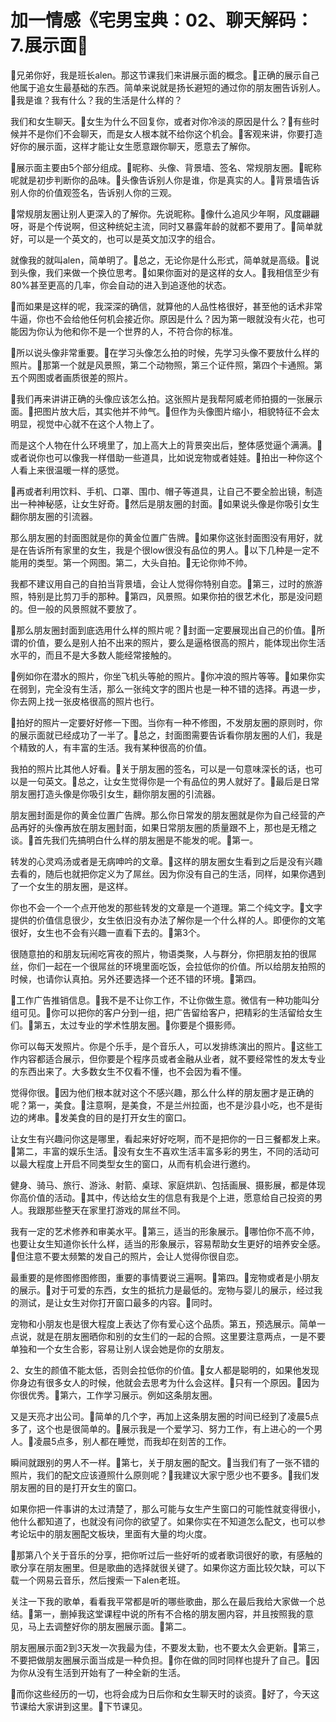 # 加一情感《宅男宝典：02、聊天解码：7.展示面

🎼兄弟你好，我是班长alen。那这节课我们来讲展示面的概念。🎼正确的展示自己他属于追女生最基础的东西。简单来说就是扬长避短的通过你的朋友圈告诉别人。🎼我是谁？我有什么？我的生活是什么样的？

我们和女生聊天。🎼女生为什么不回复你，或者对你冷淡的原因是什么？🎼有些时候并不是你们不会聊天，而是女人根本就不给你这个机会。🎼客观来讲，你要打造好你的展示面，这样才能让女生愿意跟你聊天，愿意去了解你。

🎼展示面主要由5个部分组成。🎼昵称、头像、背景墙、签名、常规朋友圈。🎼昵称呢就是初步判断你的品味。🎼头像告诉别人你是谁，你是真实的人。🎼背景墙告诉别人你的价值观签名，告诉别人你的三观。

🎼常规朋友圈让别人更深入的了解你。先说昵称。🎼像什么追风少年啊，风度翩翩呀，哥是个传说啊，但这种统妃主流，同时又暴露年龄的就都不要用了。🎼简单就好，可以是一个英文的，也可以是英文加汉字的组合。

就像我的就叫alen，简单明了。🎼总之，无论你是什么形式，简单就是高级。🎼说到头像，我们来做一个换位思考。🎼如果你面对的是这样的女人。🎼我相信至少有80%甚至更高的几率，你会自动的进入到追逐他的状态。

🎼而如果是这样的呢，我深深的确信，就算他的人品性格很好，甚至他的话术非常牛逼，你也不会给他任何机会接近你。原因是什么？因为第一眼就没有火花，也可能因为你认为他和你不是一个世界的人，不符合你的标准。

🎼所以说头像非常重要。🎼在学习头像怎么拍的时候，先学习头像不要放什么样的照片。🎼那第一个就是风景照，第二个动物照，第三个证件照，第四个卡通照。第五个网图或者画质很差的照片。

🎼我们再来讲讲正确的头像应该怎么拍。这张照片是我帮阿威老师拍摄的一张展示面。🎼把图片放大后，其实他并不帅气。🎼但作为头像图片缩小，相貌特征不会太明显，视觉中心就不在这个人物上了。

而是这个人物在什么环境里了，加上高大上的背景突出后，整体感觉逼个满满。🎼或者说你也可以像我一样借助一些道具，比如说宠物或者娃娃。🎼拍出一种你这个人看上来很温暖一样的感觉。

🎼再或者利用饮料、手机、口罩、围巾、帽子等道具，让自己不要全脸出镜，制造出一种神秘感，让女生好奇。🎼然后是朋友圈的封面。🎼如果说头像是你吸引女生翻你朋友圈的引流器。

那么朋友圈的封面图就是你的黄金位置广告牌。🎼如果你这张封面图没有用好，就是在告诉所有家里的女生，我是个很low很没有品位的男人。🎼以下几种是一定不能用的类型。第一个网图。第二，大头自拍。🎼无论你帅不帅。

我都不建议用自己的自拍当背景墙，会让人觉得你特别自恋。🎼第三，过时的旅游照，特别是比剪刀手的那种。🎼第四，风景照。如果你拍的很艺术化，那是没问题的。但一般的风景照就不要放了。

🎼那么朋友圈封面到底选用什么样的照片呢？🎼封面一定要展现出自己的价值。🎼所谓的价值，要么是别人拍不出来的照片，要么是逼格很高的照片，能体现出你生活水平的，而且不是大多数人能经常接触的。

🎼例如你在潜水的照片，你坐飞机头等舱的照片。🎼你冲浪的照片等等。🎼如果你实在弱到，完全没有生活，那么一张纯文字的图片也是一种不错的选择。再退一步，你去网上找一张皮格很高的照片也行。

🎼拍好的照片一定要好好修一下图。当你有一种不修图，不发朋友圈的原则时，你的展示面就已经成功了一半了。🎼总之，封面图需要告诉看你朋友圈的人们，我是个精致的人，有丰富的生活。我有某种很高的价值。

我拍的照片比其他人好看。🎼关于朋友圈的签名，可以是一句意味深长的话，也可以是一句英文。🎼总之，让女生觉得你是一个有品位的男人就好了。🎼最后是日常朋友圈打造头像是你吸引女生，翻你朋友圈的引流器。

朋友圈封面是你的黄金位置广告牌。那么你日常发的朋友圈就是你为自己经营的产品再好的头像再放在朋友圈封面，如果日常朋友圈的质量跟不上，那也是无稽之谈。🎼首先我们先搞明白什么样的朋友圈是不能发的呢。🎼第一。

转发的心灵鸡汤或者是无病呻吟的文章。🎼这样的朋友圈女生看到之后是没有兴趣去看的，随后也就把你定义为了屌丝。因为你没有自己的生活，同样，如果你遇到了一个女生的朋友圈，是这样。

你也不会一个一个点开他发的那些转发的文章是一个道理。第二个纯文字。🎼文字提供的价值信息很少，女生依旧没有办法了解你是一个什么样的人。即便你的文笔很好，女生也不会有兴趣一直看下去的。🎼第3个。

很随意拍的和朋友玩闹吃宵夜的照片，物语类聚，人与群分，你把朋友拍的很屌丝，你们一起在一个很屌丝的环境里面吃饭，会拉低你的价值。所以给朋友拍照的时候，也请你认真拍。另外还要选择一个还不错的环境。🎼第四。

🎼工作广告推销信息。🎼我不是不让你工作，不让你做生意。微信有一种功能叫分组可见。🎼你可以把你的客户分到一组，把广告留给客户，把精彩的生活留给女生们。🎼第五，太过专业的学术性朋友圈。🎼你要是个摄影师。

你可以每天发照片。你是个乐手，是个音乐人，可以发排练演出的照片。🎼这些工作内容都适合展示，但你要是个程序员或者金融从业者，就不要经常性的发太专业的东西出来了。大多数女生不仅看不懂，也不会因为看不懂。

觉得你很。🎼因为他们根本就对这个不感兴趣，那么什么样的朋友圈才是正确的呢？第一，美食。🎼注意啊，是美食，不是兰州拉面，也不是沙县小吃，也不是街边的烤串。🎼发美食的目的是打开女生的窗口。

让女生有兴趣问你这是哪里，看起来好好吃啊，而不是把你的一日三餐都发上来。🎼第二，丰富的娱乐生活。🎼没有女生不喜欢生活丰富多彩的男生，不同的活动可以最大程度上开启不同类型女生的窗口，从而有机会进行邀约。

健身、骑马、旅行、游泳、射箭、桌球、家庭烘趴、包括画展、摄影展，都是体现你高价值的活动。🎼其中，传达给女生的信息有我是个上进，愿意给自己投资的男人。我跟那些整天在家里打游戏的屌丝不同。

我有一定的艺术修养和审美水平。🎼第三，适当的形象展示。🎼哪怕你不高不帅，也要让女生知道你长什么样，适当的形象展示，容易帮助女生更好的培养安全感。🎼但注意不要太频繁的发自己的照片，会让人觉得你很自恋。

最重要的是修图修图修图，重要的事情要说三遍啊。🎼第四。🎼宠物或者是小朋友的展示。🎼对于可爱的东西，女生的抵抗力是最低的。宠物与婴儿的展示，经过我的测试，是让女生对你打开窗口最多的内容。🎼同时。

宠物和小朋友也是很大程度上表达了你有爱心这个品质。第五，预选展示。简单一点说，就是在朋友圈晒你和别的女生们的一起的合照。这里要注意两点，一是不要单独和一个女生合影，容易让别人误会她是你的女朋友。

2、女生的颜值不能太低，否则会拉低你的价值。🎼女人都是聪明的，如果他发现你身边有很多女人的时候，他就会去思考为什么会这样。🎼只有一个原因。🎼因为你很优秀。🎼第六，工作学习展示。例如这条朋友圈。

又是天亮才出公司。🎼简单的几个字，再加上这条朋友圈的时间已经到了凌晨5点多了，这个也是很简单的。🎼展示我是一个爱学习、努力工作，有上进心的一个男人。🎼凌晨5点多，别人都在睡觉，而我却在刻苦的工作。

瞬间就跟别的男人不一样。🎼第七，关于朋友圈的配文。🎼当我们有了一张不错的照片，我们的配文应该遵照什么原则呢？🎼我建议大家宁愿少也不要多。🎼我们发朋友圈的目的是打开女生的窗口。

如果你把一件事讲的太过清楚了，那么可能与女生产生窗口的可能性就变得很小，他什么都知道了，也就没有问你的欲望了。如果你实在不知道怎么配文，也可以参考论坛中的朋友圈配文板块，里面有大量的均火度。

🎼那第八个关于音乐的分享，把你听过后一些好听的或者歌词很好的歌，有感触的歌分享在朋友圈里。但是歌曲的选择就很关键了。如果你这方面比较欠缺，可以下载一个网易云音乐，然后搜索一下alen老班。

关注一下我的歌单，看看我平常都是听的哪些歌曲，那么在最后我给大家做一个总结。🎼第一，删掉我这堂课程中说的所有不合格的朋友圈内容，并且按照我的意见，马上去调整好你的朋友圈展示面。🎼第二。

朋友圈展示面2到3天发一次我最为佳，不要发太勤，也不要太久会更新。🎼第三，不要把做朋友圈展示面当成是一种负担。🎼你在做的同时同样也提升了自己。🎼因为你从没有生活到开始有了一种全新的生活。

🎼而你这些经历的一切，也将会成为日后你和女生聊天时的谈资。🎼好了，今天这节课给大家讲到这里。🎼下节课见。

